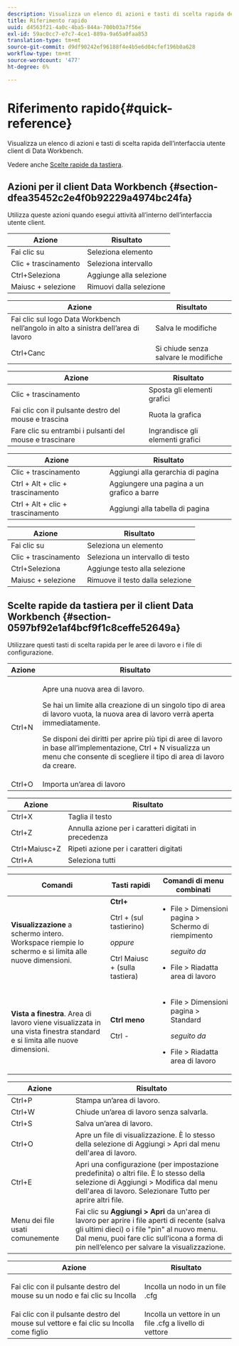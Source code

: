 ```yaml
---
description: Visualizza un elenco di azioni e tasti di scelta rapida dell’interfaccia utente client di Data Workbench.
title: Riferimento rapido
uuid: d4563f21-4a0c-4ba5-844a-700b03a7f56e
exl-id: 59ac0cc7-e7c7-4ce1-889a-9a65a0faa853
translation-type: tm+mt
source-git-commit: d9df90242ef96188f4e4b5e6d04cfef196b0a628
workflow-type: tm+mt
source-wordcount: '477'
ht-degree: 6%

---
```


# Riferimento rapido{#quick-reference}

Visualizza un elenco di azioni e tasti di scelta rapida dell’interfaccia utente client di Data Workbench.

Vedere anche [Scelte rapide da tastiera](../../../home/c-get-started/c-vis/c-qk-ref.md#section-0597bf92e1af4bcf9f1c8ceffe52649a).

## Azioni per il client Data Workbench {#section-dfea35452c2e4f0b92229a4974bc24fa}

Utilizza queste azioni quando esegui attività all’interno dell’interfaccia utente client.

| Azione | Risultato |
|---|---|
| Fai clic su | Seleziona elemento |
| Clic + trascinamento | Seleziona intervallo |
| Ctrl+Seleziona | Aggiunge alla selezione |
| Maiusc + selezione | Rimuovi dalla selezione |

<table id="table_468868B713E94F08BFF8F5C468F5100B"> 
 <thead> 
  <tr> 
   <th colname="col1" class="entry"> Azione </th> 
   <th colname="col2" class="entry"> Risultato </th> 
  </tr> 
 </thead>
 <tbody> 
  <tr> 
   <td colname="col1"> Fai clic sul logo Data Workbench nell’angolo in alto a sinistra dell’area di lavoro </td> 
   <td colname="col2"> <p>Salva le modifiche </p> </td> 
  </tr> 
  <tr> 
   <td colname="col1"> Ctrl+Canc </td> 
   <td colname="col2"> Si chiude senza salvare le modifiche </td> 
  </tr> 
 </tbody> 
</table>

| Azione | Risultato |
|---|---|
| Clic + trascinamento | Sposta gli elementi grafici |
| Fai clic con il pulsante destro del mouse e trascina | Ruota la grafica |
| Fare clic su entrambi i pulsanti del mouse e trascinare | Ingrandisce gli elementi grafici |

| Azione | Risultato |
|---|---|
| Clic + trascinamento | Aggiungi alla gerarchia di pagina |
| Ctrl + Alt + clic + trascinamento | Aggiungere una pagina a un grafico a barre |
| Ctrl + Alt + clic + trascinamento | Aggiungi alla tabella di pagina |

| Azione | Risultato |
|---|---|
| Fai clic su | Seleziona un elemento |
| Clic + trascinamento | Seleziona un intervallo di testo |
| Ctrl+Seleziona | Aggiunge testo alla selezione |
| Maiusc + selezione | Rimuove il testo dalla selezione |

## Scelte rapide da tastiera per il client Data Workbench {#section-0597bf92e1af4bcf9f1c8ceffe52649a}

Utilizzare questi tasti di scelta rapida per le aree di lavoro e i file di configurazione.

<table id="table_169AD5F75C92449FACEAC64660B4B50D"> 
 <thead> 
  <tr> 
   <th colname="col1" class="entry"> Azione </th> 
   <th colname="col2" class="entry"> Risultato </th> 
  </tr>
 </thead>
 <tbody> 
  <tr> 
   <td colname="col1"> Ctrl+N </td> 
   <td colname="col2"> <p>Apre una nuova area di lavoro. </p> <p>Se hai un limite alla creazione di un singolo tipo di area di lavoro vuota, la nuova area di lavoro verrà aperta immediatamente. </p> <p>Se disponi dei diritti per aprire più tipi di aree di lavoro in base all’implementazione, Ctrl + N visualizza un menu che consente di scegliere il tipo di area di lavoro da creare. </p> </td> 
  </tr> 
  <tr> 
   <td colname="col1"> Ctrl+O </td> 
   <td colname="col2"> Importa un’area di lavoro </td> 
  </tr> 
 </tbody> 
</table>

| Azione | Risultato |
|---|---|
| Ctrl+X | Taglia il testo |
| Ctrl+Z | Annulla azione per i caratteri digitati in precedenza |
| Ctrl+Maiusc+Z | Ripeti azione per i caratteri digitati |
| Ctrl+A | Seleziona tutti |

<table id="table_A01C514C99F043338D183A6839E03DEA"> 
 <thead> 
  <tr> 
   <th colname="col1" class="entry"> Comandi </th> 
   <th colname="col2" class="entry"> Tasti rapidi </th> 
   <th colname="col3" class="entry"> Comandi di menu combinati </th> 
  </tr>
 </thead>
 <tbody> 
  <tr> 
   <td colname="col1"><b>Visualizzazione</b> a schermo intero. Workspace riempie lo schermo e si limita alle nuove dimensioni. </td> 
   <td colname="col2"><b>Ctrl+</b> <p>Ctrl + (sul tastierino) </p> <p><i>oppure</i> </p> <p>Ctrl Maiusc + (sulla tastiera) </p> </td> 
   <td colname="col3"> 
    <ul id="ul_C7C731B894D946D9916F50806F015857"> 
     <li id="li_452B4C119B1A40038A408CFFC53653A9">File &gt; Dimensioni pagina &gt; Schermo di riempimento <p><i>seguito da</i> </p> </li> 
     <li id="li_DE9B8B31B9F24A6AA68A1D0DB886B501">File &gt; Riadatta area di lavoro </li> 
    </ul> </td> 
  </tr> 
  <tr> 
   <td colname="col1"><b>Vista a finestra</b>. Area di lavoro viene visualizzata in una vista finestra standard e si limita alle nuove dimensioni. </td> 
   <td colname="col2"><b>Ctrl meno</b> <p>Ctrl - </p> </td> 
   <td colname="col3"> 
    <ul id="ul_3474B9EFD69343C09BC84E485D896C28"> 
     <li id="li_820BAED76FF24A5785E6D89C5C692DD5">File &gt; Dimensioni pagina &gt; Standard <p><i>seguito da</i> </p> </li> 
     <li id="li_337789F282CE4C2C990C67B115782454">File &gt; Riadatta area di lavoro </li> 
    </ul> </td> 
  </tr> 
 </tbody> 
</table>

| Azione | Risultato |
|---|---|
| Ctrl+P | Stampa un’area di lavoro. |
| Ctrl+W | Chiude un’area di lavoro senza salvarla. |
| Ctrl+S | Salva un’area di lavoro. |
| Ctrl+O | Apre un file di visualizzazione. È lo stesso della selezione di Aggiungi > Apri dal menu dell&#39;area di lavoro. |
| Ctrl+E | Apri una configurazione (per impostazione predefinita) o altri file. È lo stesso della selezione di Aggiungi > Modifica dal menu dell&#39;area di lavoro. Selezionare Tutto per aprire altri file. |
| Menu dei file usati comunemente | Fai clic su **Aggiungi > Apri** da un&#39;area di lavoro per aprire i file aperti di recente (salva gli ultimi dieci) o i file &quot;pin&quot; al nuovo menu. Dal menu, puoi fare clic sull’icona a forma di pin nell’elenco per salvare la visualizzazione. |

<table id="table_99414A5999F94A2EAB2BBBA27EE487F5"> 
 <thead> 
  <tr> 
   <th colname="col1" class="entry"> Azione </th> 
   <th colname="col2" class="entry"> Risultato </th> 
  </tr>
 </thead>
 <tbody> 
  <tr> 
   <td colname="col1"> <p>Fai clic con il pulsante destro del mouse su un nodo e fai clic su <span class="uicontrol"> Incolla</span> </p> </td> 
   <td colname="col2"> <p>Incolla un nodo in un file <span class="filepath"> .cfg</span> </p> </td> 
  </tr> 
  <tr> 
   <td colname="col1">Fai clic con il pulsante destro del mouse sul vettore e fai clic su <span class="uicontrol"> Incolla come figlio</span> </td> 
   <td colname="col2">Incolla un vettore in un file <span class="filepath"> .cfg</span> a livello di vettore </td> 
  </tr> 
 </tbody> 
</table>
